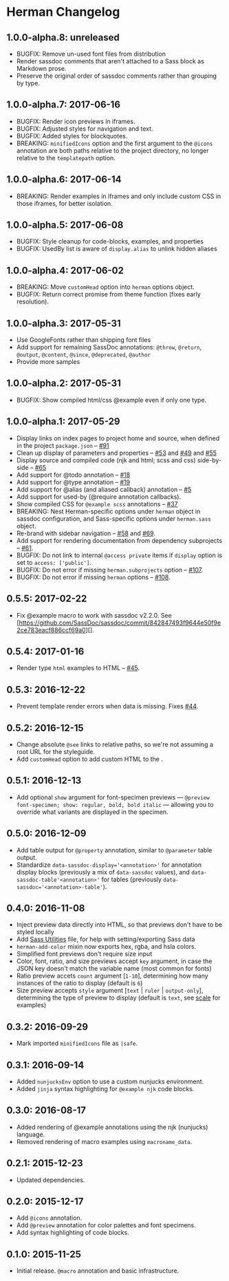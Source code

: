 # Herman Changelog

## 1.0.0-alpha.8: unreleased

- BUGFIX: Remove un-used font files from distribution
- Render sassdoc comments that aren't attached to a Sass block as Markdown
  prose.
- Preserve the original order of sassdoc comments rather than grouping by type.

## 1.0.0-alpha.7: 2017-06-16

- BUGFIX: Render icon previews in iframes.
- BUGFIX: Adjusted styles for navigation and text.
- BUGFIX: Added styles for blockquotes.
- BREAKING: `minifiedIcons` option and the first argument to the `@icons`
  annotation are both paths relative to the project directory, no longer
  relative to the `templatepath` option.

## 1.0.0-alpha.6: 2017-06-14

- BREAKING: Render examples in iframes and only include custom CSS
  in those iframes, for better isolation.

## 1.0.0-alpha.5: 2017-06-08

- BUGFIX: Style cleanup for code-blocks, examples, and properties
- BUGFIX: UsedBy list is aware of `display.alias` to unlink hidden aliases

## 1.0.0-alpha.4: 2017-06-02

- BREAKING: Move `customHead` option into `herman` options object.
- BUGFIX: Return correct promise from theme function (fixes early resolution).

## 1.0.0-alpha.3: 2017-05-31

- Use GoogleFonts rather than shipping font files
- Add support for remaining SassDoc annotations:
  `@throw`, `@return`, `@output`, `@content`, `@since`, `@deprecated`, `@author`
- Provide more samples

## 1.0.0-alpha.2: 2017-05-31

- BUGFIX: Show compiled html/css @example even if only one type.

## 1.0.0-alpha.1: 2017-05-29

- Display links on index pages to project home and source,
  when defined in the project `package.json` –
  [#91](https://github.com/oddbird/sassdoc-theme-herman/issues/65)
- Clean up display of parameters and properties –
  [#53](https://github.com/oddbird/sassdoc-theme-herman/issues/53) and
  [#49](https://github.com/oddbird/sassdoc-theme-herman/issues/49) and
  [#55](https://github.com/oddbird/sassdoc-theme-herman/issues/55)
- Display source and compiled code (njk and html; scss and css) side-by-side –
  [#65](https://github.com/oddbird/sassdoc-theme-herman/issues/65)
- Add support for @todo annotation –
  [#18](https://github.com/oddbird/sassdoc-theme-herman/issues/18)
- Add support for @type annotation –
  [#19](https://github.com/oddbird/sassdoc-theme-herman/issues/19)
- Add support for @alias (and aliased callback) annotation –
  [#5](https://github.com/oddbird/sassdoc-theme-herman/issues/5)
- Add support for used-by (@require annotation callbacks).
- Show compiled CSS for `@example scss` annotations –
  [#37](https://github.com/oddbird/sassdoc-theme-herman/issues/37)
- BREAKING: Nest Herman-specific options under `herman` object in sassdoc
  configuration, and Sass-specific options under `herman.sass` object.
- Re-brand with sidebar navigation –
  [#58](https://github.com/oddbird/sassdoc-theme-herman/issues/58) and
  [#69](https://github.com/oddbird/sassdoc-theme-herman/issues/69).
- Add support for rendering documentation from dependency subprojects –
  [#61](https://github.com/oddbird/sassdoc-theme-herman/issues/61).
- BUGFIX: Do not link to internal `@access private` items if `display` option
  is set to `access: ['public']`.
- BUGFIX: Do not error if missing `herman.subprojects` option –
  [#107](https://github.com/oddbird/sassdoc-theme-herman/issues/107).
- BUGFIX: Do not error if missing `herman` options –
  [#108](https://github.com/oddbird/sassdoc-theme-herman/issues/108).

## 0.5.5: 2017-02-22

- Fix @example macro to work with sassdoc v2.2.0. See
  [https://github.com/SassDoc/sassdoc/commit/842847493f9644e50f9e2ce783eacf886ccf69a0][].

## 0.5.4: 2017-01-16

- Render type `html` examples to HTML –
  [#45](https://github.com/oddbird/sassdoc-theme-herman/issues/45).


## 0.5.3: 2016-12-22

- Prevent template render errors when data is missing. Fixes
  [#44](https://github.com/oddbird/sassdoc-theme-herman/issues/44).


## 0.5.2: 2016-12-15

- Change absolute `@see` links to relative paths,
  so we're not assuming a root URL for the styleguide.
- Add `customHead` option to add custom HTML to the <head>.


## 0.5.1: 2016-12-13

- Add optional `show` argument for font-specimen previews —
  `@preview font-specimen; show: regular, bold, bold italic` —
  allowing you to override what variants are displayed
  in the specimen.


## 0.5.0: 2016-12-09

- Add table output for `@property` annotation,
  similar to `@parameter` table output.
- Standardize `data-sassdoc-display='<annotation>'`
  for annotation display blocks
  (previously a mix of `data-sassdoc` values),
  and `data-sassdoc-table'<annotation>'` for tables
  (previously `data-sassdoc='<annotation>-table'`).


## 0.4.0: 2016-11-08

- Inject preview data directly into HTML,
  so that previews don't have to be styled locally
- Add [Sass Utilities](sass-utilities.html) file,
  for help with setting/exporting Sass data
- `herman-add-color` mixin now exports hex, rgba, and hsla colors.
- Simplified font previews don't require size input
- Color, font, ratio, and size previews accept `key` argument,
  in case the JSON key doesn't match the variable name
  (most common for fonts)
- Ratio preview accets `count` argument [`1-10`],
  determining how many instances of the ratio to display
  (default is `6`)
- Size preview accepts `style` argument [`text` | `ruler` | `output-only`],
  determining the type of preview to display
  (default is `text`, see [scale](scale.html) for examples)

## 0.3.2: 2016-09-29

- Mark imported `minifiedIcons` file as `|safe`.

## 0.3.1: 2016-09-14

- Added `nunjucksEnv` option to use a custom nunjucks environment.
- Added `jinja` syntax highlighting for `@example njk` code blocks.

## 0.3.0: 2016-08-17

- Added rendering of @example annotations using the njk (nunjucks) language.
- Removed rendering of macro examples using `macroname_data`.

## 0.2.1: 2015-12-23

- Updated dependencies.

## 0.2.0: 2015-12-17

- Add `@icons` annotation.
- Add `@preview` annotation for color palettes and font specimens.
- Add syntax highlighting of code blocks.

## 0.1.0: 2015-11-25

- Initial release. `@macro` annotation and basic infrastructure.
